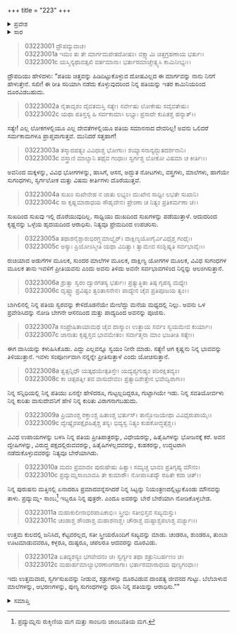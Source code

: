 +++
title = "223"
+++

<details><summary>ಪ್ರವೇಶ</summary>


।।   ಓಂ ಓಂ ನಮೋ ನಾರಾಯಣಾಯ।।   ಶ್ರೀ ವೇದವ್ಯಾಸಾಯ ನಮಃ ।।

ಶ್ರೀ ಕೃಷ್ಣದ್ವೈಪಾಯನ ವೇದವ್ಯಾಸ ವಿರಚಿತ  

**ಶ್ರೀ ಮಹಾಭಾರತ**

**ಆರಣ್ಯಕ ಪರ್ವ**

**ದ್ರೌಪದೀ-ಸತ್ಯಭಾಮಾಸಂವಾದ ಪರ್ವ**

**ಅಧ್ಯಾಯ 223**

</details>


<details><summary>ಸಾರ</summary>

ಪತಿಯ ಚಿತ್ತವನ್ನು ಹಿಡಿದಿಟ್ಟುಕೊಳ್ಳುವ ದೋಷವಿಲ್ಲದ ಮಾರ್ಗವನ್ನು ದ್ರೌಪದಿಯು ಸತ್ಯಭಾಮೆಗೆ ಹೇಳುವುದು (1-12).

</details>


> 03223001 ದ್ರೌಪದ್ಯುವಾಚ।   
03223001a ಇಮಂ ತು ತೇ ಮಾರ್ಗಮಪೇತದೋಷಂ।
	ವಕ್ಷ್ಯಾಮಿ ಚಿತ್ತಗ್ರಹಣಾಯ ಭರ್ತುಃ।  
> 03223001c ಯಸ್ಮಿನ್ಯಥಾವತ್ಸಖಿ ವರ್ತಮಾನಾ।
	ಭರ್ತಾರಮಾಚ್ಚೇತ್ಸ್ಯಸಿ ಕಾಮಿನೀಭ್ಯಃ।।  

ದ್ರೌಪದಿಯು ಹೇಳಿದಳು: “ಪತಿಯ ಚಿತ್ತವನ್ನು ಹಿಡಿದಿಟ್ಟುಕೊಳ್ಳುವ ದೋಷವಿಲ್ಲದ ಈ ಮಾರ್ಗವನ್ನು ನಾನು ನಿನಗೆ ಹೇಳುತ್ತೇನೆ. ಸಖೀ! ಈ ರೀತಿ ಸರಿಯಾಗಿ ನಡೆದು ಕೊಳ್ಳುವುದರಿಂದ ನಿನ್ನ ಪತಿಯನ್ನು ಇತರ ಕಾಮಿನಿಯರಿಂದ ದೂರವಿಡಬಹುದು.

> 03223002a ನೈತಾದೃಶಂ ದೈವತಮಸ್ತಿ ಸತ್ಯೇ।
	ಸರ್ವೇಷು ಲೋಕೇಷು ಸದೈವತೇಷು।  
> 03223002c ಯಥಾ ಪತಿಸ್ತಸ್ಯ ಹಿ ಸರ್ವಕಾಮಾ।
	ಲಭ್ಯಾಃ ಪ್ರಸಾದೇ ಕುಪಿತಶ್ಚ ಹನ್ಯಾತ್।।  

ಸತ್ಯೇ! ಎಲ್ಲ ಲೋಕಗಳಲ್ಲಿಯೂ ಎಲ್ಲ ದೇವತೆಗಳಲ್ಲಿಯೂ ಪತಿಯ ಸಮಾನನಾದ ದೇವರಿಲ್ಲ! ಅವನು ಒಲಿದರೆ ಸರ್ಮಕಾಮಗಳೂ ಪ್ರಾಪ್ತವಾಗುತ್ತವೆ. ಮುನಿದರೆ ಸತ್ತಹಾಗೆ!

> 03223003a ತಸ್ಮಾದಪತ್ಯಂ ವಿವಿಧಾಶ್ಚ ಭೋಗಾಃ।
	ಶಯ್ಯಾಸನಾನ್ಯದ್ಭುತದರ್ಶನಾನಿ।   
> 03223003c ವಸ್ತ್ರಾಣಿ ಮಾಲ್ಯಾನಿ ತಥೈವ ಗಂಧಾಃ।
	ಸ್ವರ್ಗಶ್ಚ ಲೋಕೋ ವಿಷಮಾ ಚ ಕೀರ್ತಿಃ।।  

ಅವನಿಂದ ಮಕ್ಕಳನ್ನು, ವಿವಿಧ ಭೋಗಗಳನ್ನು, ಹಾಸಿಗೆ, ಆಸನ, ಅದ್ಭುತ ನೋಟಗಳು, ವಸ್ತ್ರಗಳು, ಮಾಲೆಗಳು, ಹಾಗೆಯೇ ಸುಗಂಧಗಳು, ಸ್ವರ್ಗಲೋಕ ಮತ್ತು ವಿಷಮ ಕೀರ್ತಿಗಳು ದೊರೆಯುತ್ತವೆ.

> 03223004a ಸುಖಂ ಸುಖೇನೇಹ ನ ಜಾತು ಲಭ್ಯಂ।
	ದುಃಖೇನ ಸಾಧ್ವೀ ಲಭತೇ ಸುಖಾನಿ।  
> 03223004c ಸಾ ಕೃಷ್ಣಮಾರಾಧಯ ಸೌಹೃದೇನ।
	ಪ್ರೇಂಣಾ ಚ ನಿತ್ಯಂ ಪ್ರತಿಕರ್ಮಣಾ ಚ।।  

ಸುಖದಿಂದ ಸುಖವು ಇಲ್ಲಿ ದೊರೆಯುವುದಿಲ್ಲ. ಸಾಧ್ವಿಯು ದುಃಖದಿಂದ ಸುಖಗಳನ್ನು ಪಡೆಯುತ್ತಾಳೆ. ಆದುದರಿಂದ ಕೃಷ್ಣನನ್ನು ಒಳ್ಳೆಯ ಹೃದಯದಿಂದ ಆರಾಧಿಸು. ನಿತ್ಯವೂ ಪ್ರೇಮದಿಂದ ಉಪಚರಿಸು.

> 03223005a ತಥಾಶನೈಶ್ಚಾರುಭಿರಗ್ರ್ಯಮಾಲ್ಯೈರ್।
	ದಾಕ್ಷಿಣ್ಯಯೋಗೈರ್ವಿವಿಧೈಶ್ಚ ಗಂಧೈಃ।  
> 03223005c ಅಸ್ಯಾಃ ಪ್ರಿಯೋಽಸ್ಮೀತಿ ಯಥಾ ವಿದಿತ್ವಾ।
	ತ್ವಾಮೇವ ಸಂಶ್ಲಿಷ್ಯತಿ ಸರ್ವಭಾವೈಃ।।   

ರುಚಿಯಾದ ಅಡುಗೆಗಳ ಮೂಲಕ, ಸುಂದರ ಮಾಲೆಗಳ ಮೂಲಕ, ದಾಕ್ಷಿಣ್ಯ ಯೋಗಗಳ ಮೂಲಕ, ವಿವಿಧ ಸುಗಂಧಗಳ ಮೂಲಕ ತಾನು ಇವಳಿಗೆ ಪ್ರೀತಿಯವನು ಎಂದು ಅವನು ತಿಳಿದು ಅವನೇ ಸರ್ವಭಾವಗಳಿಂದ ನಿನ್ನನ್ನು ಆಲಂಗಿಸುತ್ತಾನೆ.

> 03223006a ಶ್ರುತ್ವಾ ಸ್ವರಂ ದ್ವಾರಗತಸ್ಯ ಭರ್ತುಃ।
	ಪ್ರತ್ಯುತ್ಥಿತಾ ತಿಷ್ಠ ಗೃಹಸ್ಯ ಮಧ್ಯೇ।  
> 03223006c ದೃಷ್ಟ್ವಾ ಪ್ರವಿಷ್ಟಂ ತ್ವರಿತಾಸನೇನ।
	ಪಾದ್ಯೇನ ಚೈವ ಪ್ರತಿಪೂಜಯ ತ್ವಂ।।  

ಬಾಗಿಲಿನಲ್ಲಿ ನಿನ್ನ ಪತಿಯ ಸ್ವರವನ್ನು ಕೇಳಿದೊಡನೆಯೇ ಮೇಲೆದ್ದು ಮನೆಯ ಮಧ್ಯದಲ್ಲಿ ನಿಲ್ಲು. ಅವನು ಒಳ ಪ್ರವೇಶಿಸಿದನ್ನು ನೋಡಿ ಬೇಗನೇ ಆಸನದಿಂದ ಮತ್ತು ಪಾದ್ಯದಿಂದ ಅವನನ್ನು ಪೂಜಿಸು.

> 03223007a ಸಂಪ್ರೇಷಿತಾಯಾಮಥ ಚೈವ ದಾಸ್ಯಾಂ।
	ಉತ್ಥಾಯ ಸರ್ವಂ ಸ್ವಯಮೇವ ಕುರ್ಯಾಃ।  
> 03223007c ಜಾನಾತು ಕೃಷ್ಣಸ್ತವ ಭಾವಮೇತಂ।
	ಸರ್ವಾತ್ಮನಾ ಮಾಂ ಭಜತೀತಿ ಸತ್ಯೇ।।  

ಈಗ ದಾಸಿಯನ್ನು ಕಳುಹಿಸಿಕೊಡು. ಎದ್ದು ಎಲ್ಲವನ್ನೂ ಸ್ವಯಂ ನೀನೇ ಮಾಡು. ಸತ್ಯೇ! ಆಗ ಕೃಷ್ಣನು ನಿನ್ನ ಭಾವವನ್ನು ತಿಳಿಯುತ್ತಾನೆ. ಇವಳು ಸಂಪೂರ್ಣವಾಗಿ ನನ್ನನ್ನೇ ಪ್ರೀತಿಸುತ್ತಾಳೆ ಎಂದು ಯೋಚಿಸುತ್ತಾನೆ.

> 03223008a ತ್ವತ್ಸನ್ನಿಧೌ ಯತ್ಕಥಯೇತ್ಪತಿಸ್ತೇ।
	ಯದ್ಯಪ್ಯಗುಹ್ಯಂ ಪರಿರಕ್ಷಿತವ್ಯಂ।  
> 03223008c ಕಾ ಚಿತ್ಸಪತ್ನೀ ತವ ವಾಸುದೇವಂ।
	ಪ್ರತ್ಯಾದಿಶೇತ್ತೇನ ಭವೇದ್ವಿರಾಗಃ।।  

ನಿನ್ನ ಸನ್ನಿಧಿಯಲ್ಲಿ ನಿನ್ನ ಪತಿಯು ಏನನ್ನೇ ಹೇಳಿದರೂ, ಗುಟ್ಟಲ್ಲದಿದ್ದರೂ, ಗುಟ್ಟಾಗಿಯೇ ಇಡು. ನಿನ್ನ ಸವತಿಯೋರ್ವಳು ನಿನ್ನ ಕುರಿತು ವಾಸುದೇವನಿಗೆ ಹೇಳಿ ನಿನ್ನ ಕುರಿತು ವಿರಾಗನಾಗಬಹುದು.

> 03223009a ಪ್ರಿಯಾಂಶ್ಚ ರಕ್ತಾಂಶ್ಚ ಹಿತಾಂಶ್ಚ ಭರ್ತುಸ್।
	ತಾನ್ಭೋಜಯೇಥಾ ವಿವಿಧೈರುಪಾಯೈಃ।  
> 03223009c ದ್ವೇಷ್ಯೈರಪಕ್ಷೈರಹಿತೈಶ್ಚ ತಸ್ಯ।
	ಭಿದ್ಯಸ್ವ ನಿತ್ಯಂ ಕುಹಕೋದ್ಧತೈಶ್ಚ।।  

ವಿವಿಧ ಉಪಾಯಗಳನ್ನು ಬಳಸಿ ನಿನ್ನ ಪತಿಯ ಪ್ರೀತಿಪಾತ್ರರನ್ನು, ವಿಧೇಯರನ್ನು, ಹಿತೈಷಿಗಳನ್ನು ಭೋಜನಕ್ಕೆ ಕರೆ. ಅವನ ದ್ವೇಷಿಗಳನ್ನು, ವಿರುದ್ಧ ಪಕ್ಷದಲ್ಲಿರುವವರನ್ನು, ಹಿತೈಷಿಗಳಲ್ಲದವರನ್ನು, ಕುಹಕರನ್ನು, ಉದ್ಧಟರಾಗಿ ನಡೆದುಕೊಳ್ಳುವವರನ್ನು ನಿತ್ಯವೂ ಬೇರೆಯಾಗಿಡು.

> 03223010a ಮದಂ ಪ್ರಮಾದಂ ಪುರುಷೇಷು ಹಿತ್ವಾ।
	ಸಮ್ಯಚ್ಚ ಭಾವಂ ಪ್ರತಿಗೃಹ್ಯ ಮೌನಂ।  
> 03223010c ಪ್ರದ್ಯುಮ್ನಸಾಂಬಾವಪಿ ತೇ ಕುಮಾರೌ।
	ನೋಪಾಸಿತವ್ಯೌ ರಹಿತೇ ಕದಾ ಚಿತ್।।  

ನಿನ್ನ ಪುರುಷನು ಮತ್ತಿನಲ್ಲಿ ಏನಾದರೂ ಪ್ರಮಾದವನ್ನೆಸಗಿದರೆ ನಿನ್ನ ಸಿಟ್ಟನ್ನು ನಿಯಂತ್ರಣದಲ್ಲಿಟ್ಟುಕೊಂಡು ಮೌನವನ್ನು ತಾಳು. ಪ್ರದ್ಯುಮ್ನ- ಸಾಂಬ[^1] ಇಬ್ಬರೂ ನಿನ್ನ ಪುತ್ರರೇ. ಎಂದೂ ಅವರನ್ನು ಬೇರೆ ಬೇರೆಯಾಗಿ ನೋಡಿಕೊಳ್ಳಬೇಡ.

> 03223011a ಮಹಾಕುಲೀನಾಭಿರಪಾಪಿಕಾಭಿಃ।
	ಸ್ತ್ರೀಭಿಃ ಸತೀಭಿಸ್ತವ ಸಖ್ಯಮಸ್ತು।  
> 03223011c ಚಂಡಾಶ್ಚ ಶೌಂಡಾಶ್ಚ ಮಹಾಶನಾಶ್ಚ।
	ಚೌರಾಶ್ಚ ದುಷ್ಟಾಶ್ಚಪಲಾಶ್ಚ ವರ್ಜ್ಯಾಃ।।  

ಉತ್ತಮ ಕುಲದಲ್ಲಿ ಜನಿಸಿದ, ಕೆಟ್ಟವರಲ್ಲದ, ಸತೀ ಸ್ತ್ರೀಯರೊಂದಿಗೆ ಸಖ್ಯವನ್ನು ಮಾಡು. ಚಂಡರೂ, ಶುಂಡರೂ, ತುಂಬಾ ಊಟಮಾಡುವವರೂ, ಕಳ್ಳರೂ, ದುಷ್ಟರೂ, ಚಪಲರೂ ಆದವರನ್ನು ದೂರವಿಡು.

> 03223012a ಏತದ್ಯಶಸ್ಯಂ ಭಗವೇದನಂ ಚ।
	ಸ್ವರ್ಗ್ಯಂ ತಥಾ ಶತ್ರುನಿಬರ್ಹಣಂ ಚ।  
> 03223012c ಮಹಾರ್ಹಮಾಲ್ಯಾಭರಣಾಂಗರಾಗಾ।
	ಭರ್ತಾರಮಾರಾಧಯ ಪುಣ್ಯಗಂಧಾ।।  

ಇದು ಉತ್ತಮವಾದ, ಸ್ವರ್ಗಸುಖವನ್ನು ನೀಡುವ, ಶತ್ರುಗಳನ್ನು ದೂರವಿಡುವ ದಾಂಪತ್ಯ ಜೀವನದ ಗುಟ್ಟು. ಬೆಲೆಬಾಳುವ ಮಾಲೆಗಳನ್ನು, ಆಭರಣಗಳನ್ನು, ಪುಣ್ಯ ಸುಗಂಧಗಳನ್ನು ಧರಿಸಿ ನಿನ್ನ ಪತಿಯನ್ನು ಆರಾಧಿಸು.””

<details><summary>ಸಮಾಪ್ತಿ</summary>


ಇತಿ ಶ್ರೀ ಮಹಾಭಾರತೇ ಆರಣ್ಯಕ ಪರ್ವಣಿ ದ್ರೌಪದೀಸತ್ಯಭಾಮಾಸಂವಾದ ಪರ್ವಣಿ ತ್ರಿವಿಂಶತ್ಯಾಧಿಕದ್ವಿಶತತಮೋಽಧ್ಯಾಯ:।  
ಇದು ಮಹಾಭಾರತದ ಆರಣ್ಯಕ ಪರ್ವದಲ್ಲಿ ದ್ರೌಪದೀಸತ್ಯಭಾಮಾಸಂವಾದ ಪರ್ವದಲ್ಲಿ ಇನ್ನೂರಾಇಪ್ಪತ್ಮೂರನೆಯ ಅಧ್ಯಾಯವು.



</details>

[^1]: ಪ್ರದ್ಯುಮ್ನನು ರುಕ್ಮಿಣಿಯ ಮಗ ಮತ್ತು ಸಾಂಬನು ಜಾಂಬವತಿಯ ಮಗ.

